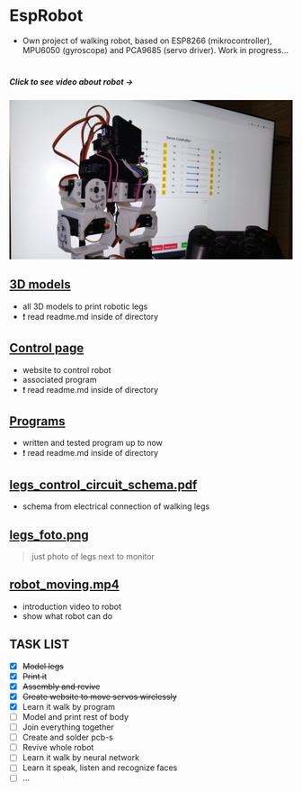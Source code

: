 # EspRobot

- Own project of walking robot, based on ESP8266 (mikrocontroller), MPU6050 (gyroscope) and PCA9685 (servo driver). Work in progress...

#

##### Click to see video about robot ->
[![Checkout features of the robot: ](https://github.com/mariokompan/EspRobot/blob/main/legs_foto.png)](https://youtu.be/RzPc_VtcKAc)

## [3D models](https://github.com/mariokompan/EspRobot/tree/main/3D%20models)
- all 3D models to print robotic legs
- :exclamation: read readme.md inside of directory

## [Control page](https://github.com/mariokompan/EspRobot/tree/main/Control%20page/main)
- website to control robot
- associated program
- :exclamation: read readme.md inside of directory

## [Programs](https://github.com/mariokompan/EspRobot/tree/main/Programs)
- written and tested program up to now
- :exclamation: read readme.md inside of directory

## [legs_control_circuit_schema.pdf](https://github.com/mariokompan/EspRobot/blob/main/legs_control_circuit_schema.pdf)
- schema from electrical connection of walking legs

## [legs_foto.png](https://github.com/mariokompan/EspRobot/blob/main/legs_foto.png)
> just photo of legs next to monitor

## [robot_moving.mp4](https://youtu.be/hFYa1mzJf1Q)
- introduction video to robot
- show what robot can do

## TASK LIST
- [x] ~~Model legs~~
- [x] ~~Print it~~
- [x] ~~Assembly and revive~~
- [x] ~~Create website to move servos wirelessly~~
- [x] Learn it walk by program
- [ ] Model and print rest of body
- [ ] Join everything together
- [ ] Create and solder pcb-s
- [ ] Revive whole robot
- [ ] Learn it walk by neural network
- [ ] Learn it speak, listen and recognize faces
- [ ] ...
